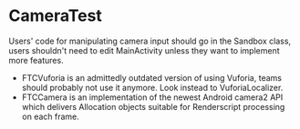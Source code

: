 # CameraTest
Users' code for manipulating camera input should go in the Sandbox class, users shouldn't need to edit MainActivity unless they want to implement more features.

* FTCVuforia is an admittedly outdated version of using Vuforia, teams should probably not use it anymore. Look instead to VuforiaLocalizer.
* FTCCamera is an implementation of the newest Android camera2 API which delivers Allocation objects suitable for Renderscript processing on each frame. 
